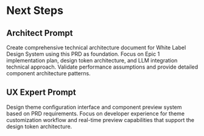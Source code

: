 # Next Steps

## Architect Prompt
Create comprehensive technical architecture document for White Label Design System using this PRD as foundation. Focus on Epic 1 implementation plan, design token architecture, and LLM integration technical approach. Validate performance assumptions and provide detailed component architecture patterns.

## UX Expert Prompt  
Design theme configuration interface and component preview system based on PRD requirements. Focus on developer experience for theme customization workflow and real-time preview capabilities that support the design token architecture.